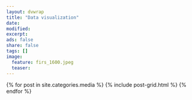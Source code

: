```yaml
---
layout: dvwrap
title: "Data visualization"
date:
modified:
excerpt:
ads: false
share: false
tags: []
image:
  feature: firs_1600.jpeg
  teaser:
---
```


<div class="tiles">
{% for post in site.categories.media %}
  {% include post-grid.html %}
{% endfor %}
</div><!-- /.tiles -->